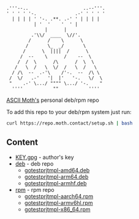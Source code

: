 ```
.'''--..                    ..--'''.
' ' ' ' '-.              .-' ' ' ' '
  | | | | ' '-. .**. .-' ' | | | |
          | '  '    '  ' |
              |      |
         .'\\/  ____  \//'.
        /      /    \      \
       /       \_  _/       \
      /      \  ||||  /      \
     /  --    \      /    --  \
    /  /  \      /\      /  \  \
   /   \  /   \  \/  /   \  /   \
  / /\  --  .-'\    /'-.  --  /\ \
 /  \/   .-'   '|  |'   '-.   \/  \
 "    .-' \.../ """" \.../ '-.    "
  ''''           ""           ''''
```

[ASCII Moth's](https://github.com/asciimoth) personal deb/rpm repo

To add this repo to your deb/rpm system just run:
```sh
curl https://repo.moth.contact/setup.sh | bash
```

## Content
- [KEY.gpg](https://repo.moth.contact/KEY.gpg) - author's key
- [deb](https://repo.moth.contact/deb) - deb repo
	- [gotestprjtmpl-amd64.deb](https://repo.moth.contact/deb/pool/gotestprjtmpl-amd64.deb)
	- [gotestprjtmpl-arm64.deb](https://repo.moth.contact/deb/pool/gotestprjtmpl-arm64.deb)
	- [gotestprjtmpl-armhf.deb](https://repo.moth.contact/deb/pool/gotestprjtmpl-armhf.deb)
- [rpm](https://repo.moth.contact/rpm) - rpm repo
	- [gotestprjtmpl-aarch64.rpm](https://repo.moth.contact/rpm/packages/gotestprjtmpl-aarch64.rpm)
	- [gotestprjtmpl-armv6hl.rpm](https://repo.moth.contact/rpm/packages/gotestprjtmpl-armv6hl.rpm)
	- [gotestprjtmpl-x86_64.rpm](https://repo.moth.contact/rpm/packages/gotestprjtmpl-x86_64.rpm)


